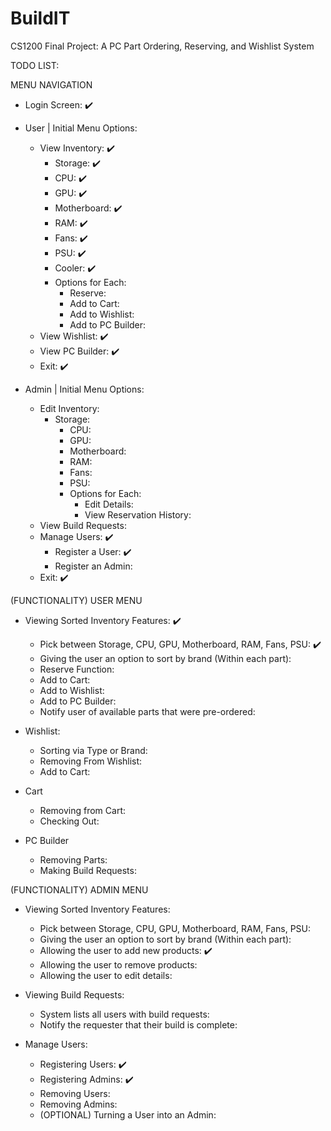 # BuildIT
CS1200 Final Project: A PC Part Ordering, Reserving, and Wishlist System

TODO LIST:

MENU NAVIGATION

- Login Screen: ✔️
- User | Initial Menu Options: 
    - View Inventory: ✔️
        - Storage: ✔️
        - CPU: ✔️
        - GPU: ✔️
        - Motherboard: ✔️
        - RAM: ✔️
        - Fans: ✔️
        - PSU: ✔️
        - Cooler: ✔️
        - Options for Each:
            - Reserve:
            - Add to Cart:
            - Add to Wishlist:
            - Add to PC Builder:
    - View Wishlist: ✔️
    - View PC Builder: ✔️
    - Exit: ✔️

- Admin | Initial Menu Options:
    - Edit Inventory:
      - Storage: 
        - CPU: 
        - GPU: 
        - Motherboard: 
        - RAM:
        - Fans:
        - PSU:
        - Options for Each:
           - Edit Details:
           - View Reservation History:
    - View Build Requests: 
    - Manage Users: ✔️ 
        - Register a User: ✔️
        - Register an Admin:
    - Exit: ✔️

(FUNCTIONALITY) USER MENU
- Viewing Sorted Inventory Features:  ✔️
  - Pick between Storage, CPU, GPU, Motherboard, RAM, Fans, PSU: ✔️
  - Giving the user an option to sort by brand (Within each part):
  - Reserve Function:
  - Add to Cart:
  - Add to Wishlist:
  - Add to PC Builder:
  - Notify user of available parts that were pre-ordered:

- Wishlist:
  - Sorting via Type or Brand: 
  - Removing From Wishlist:
  - Add to Cart:

- Cart
  - Removing from Cart: 
  - Checking Out: 

- PC Builder
  - Removing Parts: 
  - Making Build Requests:

(FUNCTIONALITY) ADMIN MENU
- Viewing Sorted Inventory Features: 
  - Pick between Storage, CPU, GPU, Motherboard, RAM, Fans, PSU: 
  - Giving the user an option to sort by brand (Within each part):
  - Allowing the user to add new products: ✔️
  - Allowing the user to remove products:
  - Allowing the user to edit details:

- Viewing Build Requests:
  - System lists all users with build requests:
  - Notify the requester that their build is complete:

- Manage Users:
  - Registering Users: ✔️ 
  - Registering Admins: ✔️
  - Removing Users:
  - Removing Admins:
  - (OPTIONAL) Turning a User into an Admin:
